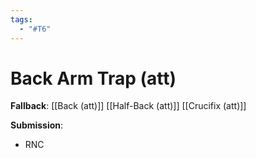```yaml
---
tags:
  - "#T6"
---
```


# Back Arm Trap (att)

**Fallback**:
[[Back (att)]]
[[Half-Back (att)]]
[[Crucifix (att)]]

**Submission**:
- RNC
